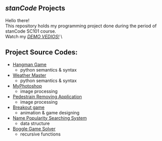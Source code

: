## *stanCode* Projects
Hello there!\
This repository holds my programming project done during the period of stanCode SC101 course.
\
Watch my *[DEMO VEDIOS!](https://drive.google.com/drive/folders/1Gi3bn9qPW_gR0ISyGzVPLd5Bztdvd7rF?fbclid=IwAR36BW3v_bHn-Idsh-0_ROSWLwrXOzoervZId25OOzH2LX4b6FCGDfULdDg)*
\
## Project Source Codes:
* [Hangman Game](https://github.com/isalin8281/sc-projects/blob/main/stanCode_Projeccts/hangman_game/hangman.py)
  * python semantics & syntax
* [Weather Master](https://github.com/isalin8281/sc-projects/blob/main/stanCode_Projeccts/Weather_Master/weather_master.py)
  * python semantics & syntax
* [MyPhotoshop](https://github.com/isalin8281/sc-projects/blob/main/stanCode_Projeccts/my_photoshop/best_photoshop_award.py)
  * image processing
* [Pedestrain Removing Application](https://github.com/isalin8281/sc-projects/blob/main/stanCode_Projeccts/my_photoshop/stanCodoshop.py)
  * image processing
* [Breakout game](https://github.com/isalin8281/sc-projects/blob/main/stanCode_Projeccts/break_out_game/breakout.py)
  * animation & game designing
* [Name Popularity Searching System](https://github.com/isalin8281/sc-projects/blob/main/stanCode_Projeccts/name_searching_system/babygraphics.py)
  * data structure
* [Boggle Game Solver](https://github.com/isalin8281/sc-projects/blob/main/stanCode_Projeccts/boggle_game_solver/boggle.py)
  * recursive functions
